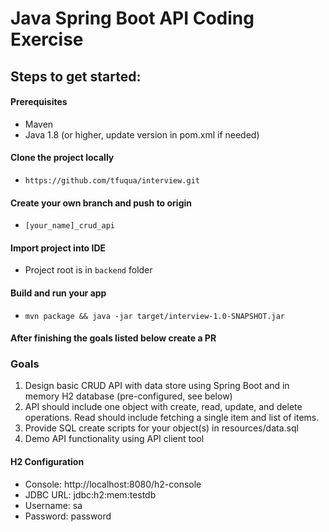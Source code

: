 # Java Spring Boot API Coding Exercise

## Steps to get started:

#### Prerequisites
- Maven
- Java 1.8 (or higher, update version in pom.xml if needed)

#### Clone the project locally
- `https://github.com/tfuqua/interview.git`

#### Create your own branch and push to origin
- `[your_name]_crud_api`

#### Import project into IDE
- Project root is in `backend` folder

#### Build and run your app
- `mvn package && java -jar target/interview-1.0-SNAPSHOT.jar`

#### After finishing the goals listed below create a PR

### Goals
1. Design basic CRUD API with data store using Spring Boot and in memory H2 database (pre-configured, see below)
2. API should include one object with create, read, update, and delete operations. Read should include fetching a single item and list of items.
3. Provide SQL create scripts for your object(s) in resources/data.sql
4. Demo API functionality using API client tool

#### H2 Configuration
- Console: http://localhost:8080/h2-console 
- JDBC URL: jdbc:h2:mem:testdb
- Username: sa
- Password: password
